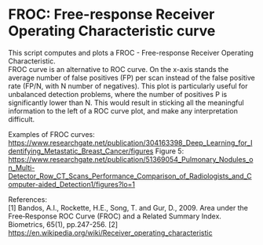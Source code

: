 # FROC: Free-response Receiver Operating Characteristic curve

This script computes and plots a FROC - Free-response Receiver Operating Characteristic. <br />
FROC curve is an alternative to ROC curve. On the x-axis stands the average number of false positives (FP) per scan instead of the false positive rate (FP/N, with N number of negatives). This plot is particularly useful for unbalanced detection problems, where the number of positives P is significantly lower than N. This would result in sticking all the meaningful information to the left of a ROC curve plot, and make any interpretation difficult.

Examples of FROC curves:<br />
https://www.researchgate.net/publication/304163398_Deep_Learning_for_Identifying_Metastatic_Breast_Cancer/figures
Figure 5: https://www.researchgate.net/publication/51369054_Pulmonary_Nodules_on_Multi-Detector_Row_CT_Scans_Performance_Comparison_of_Radiologists_and_Computer-aided_Detection1/figures?lo=1

References:<br />
[1] Bandos, A.I., Rockette, H.E., Song, T. and Gur, D., 2009. Area under the Free‐Response ROC Curve (FROC) and a Related Summary Index. Biometrics, 65(1), pp.247-256.
[2] https://en.wikipedia.org/wiki/Receiver_operating_characteristic
